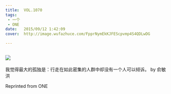 ```yaml
---
title:	VOL.1070
tags:
 - 一个
 - ONE
date:	2015/09/12 1:42:09
cover:	http://image.wufazhuce.com/FpprNymEkKJFEScpvmp4S4QDLwDG

---
```

![](http://image.wufazhuce.com/FpprNymEkKJFEScpvmp4S4QDLwDG)
---

我觉得最大的孤独是：行走在如此密集的人群中却没有一个人可以倾诉。 by 俞敏洪
 
Reprinted from ONE
